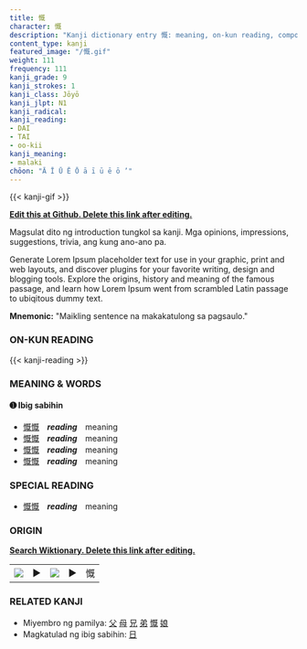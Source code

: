 ```yaml
---
title: 慨
character: 慨
description: "Kanji dictionary entry 慨: meaning, on-kun reading, compounds, origin, related kanji"
content_type: kanji
featured_image: "/慨.gif"
weight: 111
frequency: 111
kanji_grade: 9
kanji_strokes: 1
kanji_class: Jōyō
kanji_jlpt: N1
kanji_radical: 
kanji_reading: 
- DAI
- TAI
- oo-kii
kanji_meaning:
- malaki
chōon: "Ā Ī Ū Ē Ō ā ī ū ē ō ’"
---
```

[//]: # (Don't edit the line below. Kanji animated GIF code is automatically generated.)
{{< kanji-gif >}}

[//]: # (Edit below this line.)

**[Edit this at Github. Delete this link after editing.](https://github.com/tim0g/tim/tree/main/content/kanji/慨/index.md)**

Magsulat dito ng introduction tungkol sa kanji. Mga opinions, impressions, suggestions, trivia, ang kung ano-ano pa.

Generate Lorem Ipsum placeholder text for use in your graphic, print and web layouts, and discover plugins for your favorite writing, design and blogging tools. Explore the origins, history and meaning of the famous passage, and learn how Lorem Ipsum went from scrambled Latin passage to ubiqitous dummy text.
 
**Mnemonic:** "Maikling sentence na makakatulong sa pagsaulo."

### ON-KUN READING

[//]: # (Don't edit the line below. ON-KUN READING code is automatically generated.)
{{< kanji-reading >}}

### MEANING & WORDS

#### ➊ **Ibig sabihin**
  - [慨](../慨)[慨](../慨)　***reading***　meaning
  - [慨](../慨)[慨](../慨)　***reading***　meaning
  - [慨](../慨)[慨](../慨)　***reading***　meaning
  - [慨](../慨)[慨](../慨)　***reading***　meaning

### SPECIAL READING
  - [慨](../慨)[慨](../慨)　***reading***　meaning

### ORIGIN

**[Search Wiktionary. Delete this link after editing.](https://wiktionary.org/wiki/慨)**
<table class="kanji-table"><tr><td>
<img src="60px-慨-bronze.svg.png">
</td><td>▶</td><td>
<img src="60px-慨-oracle.svg.png">
</td><td>▶</td>
<td class="kanji-origin">慨</td>
</tr></table>

### RELATED KANJI
- Miyembro ng pamilya: [父](../父) [母](../母) [兄](../兄) [弟](../弟) [慨](../慨) [娘](../娘)
- Magkatulad ng ibig sabihin: [日](../日)
